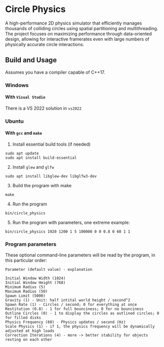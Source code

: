 # Circle Physics
A high-performance 2D physics simulator that efficiently manages thousands of colliding circles using spatial partitioning and multithreading. The project focuses on maximizing performance through data-oriented design, allowing for interactive framerates even with large numbers of physically accurate circle interactions.

## Build and Usage
Assumes you have a compiler capable of C++17.
### Windows
#### With `Visual Studio`
There is a VS 2022 solution in `vs2022`
### Ubuntu
#### With `gcc` and `make`
1. Install essential build tools (if needed)
```
sudo apt update
sudo apt install build-essential
```
2. Install `glew` and `glfw`
```
sudo apt install libglew-dev libglfw3-dev
```
3. Build the program with make
```
make
```
4. Run the program
```
bin/circle_physics
```
5. Run the program with parameters, one extreme example:
```
bin/circle_physics 1920 1200 1 5 100000 0 0 0.8 0 60 1 1
```
### Program parameters
These optional command-line parameters will be read by the program, in this particular order:
```
Parameter (default value) - explanation

Initial Window Width (1024)
Initial Window Height (768)
Minimum Radius (5)
Maximum Radius (50)
Spawn Limit (5000)
Gravity (1) - Unit: half intital world height / second^2
Spawn Rate (1) - Circles / second; 0 for everything at once
Restitution (0.8) - 1 for full bounciness; 0 for no bounciness
Outline Circles (0) - 1 to display the circles as outlined circles; 0 for filled disks
Physics Frequency (60) - Physics updates / second (Hz)
Scale Physics (1) - if 1, the physics frequency will be dynamically adjusted at high loads
Correction Iterations (4) - more -> better stability for objects resting on each other
```
